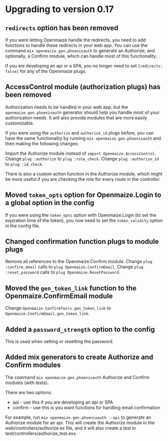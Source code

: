 # Upgrading to version 0.17

## `redirects` option has been removed

If you were letting Openmaize handle the redirects, you need to add functions
to handle these redirects in your web app. You can use the command
`mix openmaize.gen.phoenixauth` to generate an Authorize, and optionally,
a Confirm module, which can handle most of this functionality.

If you are developing an api or a SPA, you no longer need to set `[redirects: false]`
for any of the Openmaize plugs.

## AccessControl module (authorization plugs) has been removed

Authorization needs to be handled in your web app, but the `openmaize.gen.phoenixauth`
generator should help you handle most of your authorization needs. It will also
provide modules that are more easily customizable.

If you were using the `authorize` and `authorize_id` plugs before, you can have
the same functionality by running `mix openmaize.gen.phoenixauth` and then
making the following changes:

Import the Authorize module instead of `import Openmaize.AccessControl`.
Change `plug :authorize` to `plug :role_check`.
Change `plug :authorize_id` to `plug :id_check`.

There is also a custom action function in the Authorize module, which
might be more useful if you are checking the role for every route in
the controller.

## Moved `token_opts` option for Openmaize.Login to a global option in the config

If you were using the `token_opts` option with Openmaize.Login (to set the expiration
time of the token), you now need to set the `token_validity` option in the config
file.

## Changed confirmation function plugs to module plugs

Remove all references to the Openmaize.Confirm module.
Change `plug :confirm_email` calls to `plug Openmaize.ConfirmEmail`.
Change `plug :reset_password` calls to `plug Openmaize.ResetPassword`.

## Moved the `gen_token_link` function to the Openmaize.ConfirmEmail module

Change `Openmaize.ConfirmTools.gen_token_link` to `Openmaize.ConfirmEmail.gen_token_link`.

## Added a `password_strength` option to the config

This is used when setting or resetting the password.

## Added mix generators to create Authorize and Confirm modules

The command `mix openmaize.gen.phoenixauth` Authorize and Confirm modules
(with tests).

There are two options:

* api - use this if you are developing an api or SPA
* confirm - use this is you want functions for handling email confirmation

For example, run `mix openmaize.gen.phoenixauth --api` to generate an Authorize
module for an api. This will create the Authorize module in the web/controllers/authorize.ex
file, and it will also create a test in test/controllers/authorize_test.exs.
